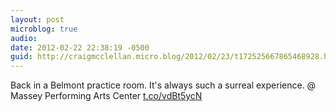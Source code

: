 ```yaml
---
layout: post
microblog: true
audio: 
date: 2012-02-22 22:38:19 -0500
guid: http://craigmcclellan.micro.blog/2012/02/23/t172525667865468928.html
---
```

Back in a Belmont practice room. It's always such a surreal experience.   @ Massey Performing Arts Center [t.co/vdBt5ycN](http://t.co/vdBt5ycN)
